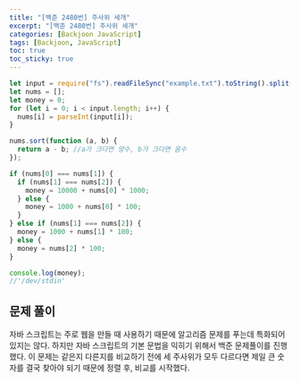 ```yaml
---
title: "[백준 2480번] 주사위 세개"
excerpt: "[백준 2480번] 주사위 세개"
categories: [Backjoon JavaScript]
tags: [Backjoon, JavaScript]
toc: true
toc_sticky: true
---
```


```javascript
let input = require("fs").readFileSync("example.txt").toString().split(" ");
let nums = [];
let money = 0;
for (let i = 0; i < input.length; i++) {
  nums[i] = parseInt(input[i]);
}

nums.sort(function (a, b) {
  return a - b; //a가 크다면 양수, b가 크다면 음수
});

if (nums[0] === nums[1]) {
  if (nums[1] === nums[2]) {
    money = 10000 + nums[0] * 1000;
  } else {
    money = 1000 + nums[0] * 100;
  }
} else if (nums[1] === nums[2]) {
  money = 1000 + nums[1] * 100;
} else {
  money = nums[2] * 100;
}

console.log(money);
//'/dev/stdin'
```

## 문제 풀이

자바 스크립트는 주로 웹을 만들 때 사용하기 때문에 알고리즘 문제를 푸는데 특화되어 있지는 않다. 하지만 자바 스크립트의 기본 문법을 익히기 위해서 백준 문제풀이를 진행했다. 이 문제는 같은지 다른지를 비교하기 전에 세 주사위가 모두 다르다면 제일 큰 숫자를 결국 찾아야 되기 때문에 정렬 후, 비교를 시작했다.
